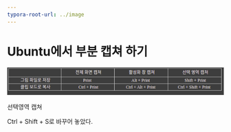 ```yaml
---
typora-root-url: ../image
---
```


# Ubuntu에서 부분 캡쳐 하기

![2](../image/2.png)

선택영역 캡쳐

Ctrl + Shift + S로 바꾸어 놓았다.


